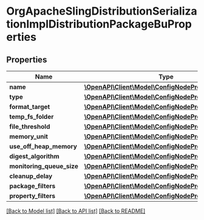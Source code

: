 # OrgApacheSlingDistributionSerializationImplDistributionPackageBuProperties

## Properties
Name | Type | Description | Notes
------------ | ------------- | ------------- | -------------
**name** | [**\OpenAPI\Client\Model\ConfigNodePropertyString**](ConfigNodePropertyString.md) |  | [optional] 
**type** | [**\OpenAPI\Client\Model\ConfigNodePropertyDropDown**](ConfigNodePropertyDropDown.md) |  | [optional] 
**format_target** | [**\OpenAPI\Client\Model\ConfigNodePropertyString**](ConfigNodePropertyString.md) |  | [optional] 
**temp_fs_folder** | [**\OpenAPI\Client\Model\ConfigNodePropertyString**](ConfigNodePropertyString.md) |  | [optional] 
**file_threshold** | [**\OpenAPI\Client\Model\ConfigNodePropertyInteger**](ConfigNodePropertyInteger.md) |  | [optional] 
**memory_unit** | [**\OpenAPI\Client\Model\ConfigNodePropertyDropDown**](ConfigNodePropertyDropDown.md) |  | [optional] 
**use_off_heap_memory** | [**\OpenAPI\Client\Model\ConfigNodePropertyBoolean**](ConfigNodePropertyBoolean.md) |  | [optional] 
**digest_algorithm** | [**\OpenAPI\Client\Model\ConfigNodePropertyDropDown**](ConfigNodePropertyDropDown.md) |  | [optional] 
**monitoring_queue_size** | [**\OpenAPI\Client\Model\ConfigNodePropertyInteger**](ConfigNodePropertyInteger.md) |  | [optional] 
**cleanup_delay** | [**\OpenAPI\Client\Model\ConfigNodePropertyInteger**](ConfigNodePropertyInteger.md) |  | [optional] 
**package_filters** | [**\OpenAPI\Client\Model\ConfigNodePropertyArray**](ConfigNodePropertyArray.md) |  | [optional] 
**property_filters** | [**\OpenAPI\Client\Model\ConfigNodePropertyArray**](ConfigNodePropertyArray.md) |  | [optional] 

[[Back to Model list]](../README.md#documentation-for-models) [[Back to API list]](../README.md#documentation-for-api-endpoints) [[Back to README]](../README.md)


